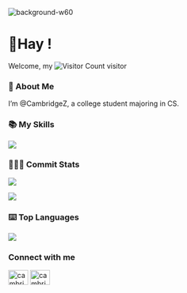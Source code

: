 
![background-w60](https://user-images.githubusercontent.com/85283092/211194809-9d0d70f3-40fb-4a35-a07f-ad1cd4be3e65.jpeg)

# 👋Hay !
Welcome, my ![Visitor Count](https://profile-counter.glitch.me/CambridgeZ/count.svg) visitor

### 👋 About Me
I’m @CambridgeZ, a college student majoring in CS.


<!---
CamberidgeZhao/CamberidgeZhao is a ✨ special ✨ repository because its `README.md` (this file) appears on your GitHub profile.
You can click the Preview link to take a look at your changes.
--->

### 📚 My Skills

<p align=>
  <a href="https://skillicons.dev">
    <img src="https://skillicons.dev/icons?i=,git,html,css,js,latex,vscode,linux,md,mysql,github,py,c,cpp,java&perline=4" />
  </a>
</p>


###  👨🏻‍💻 Commit Stats

![](https://github-readme-stats.vercel.app/api?username=CambridgeZ&count_private=true&show_icons=true&theme=dark&show_owner=true)

![](https://github-profile-trophy.vercel.app/?username=CambridgeZ&theme=dark&row=1)



###  ⌨️ Top Languages

![](https://github-readme-stats.vercel.app/api/top-langs/?username=CambridgeZ&layout=compact&theme=dark)

### Connect with me
<p align="left">
<a href="https://codeforces.com/profile/cambridgechao" target="blank"><img align="center" src="https://raw.githubusercontent.com/rahuldkjain/github-profile-readme-generator/master/src/images/icons/Social/codeforces.svg" alt="cambridgechao" height="30" width="40" /></a>
<a href="https://www.leetcode.cn/cambridgechao" target="blank"><img align="center" src="https://raw.githubusercontent.com/rahuldkjain/github-profile-readme-generator/master/src/images/icons/Social/leet-code.svg" alt="cambridgechao" height="30" width="40" /></a>
</p>
